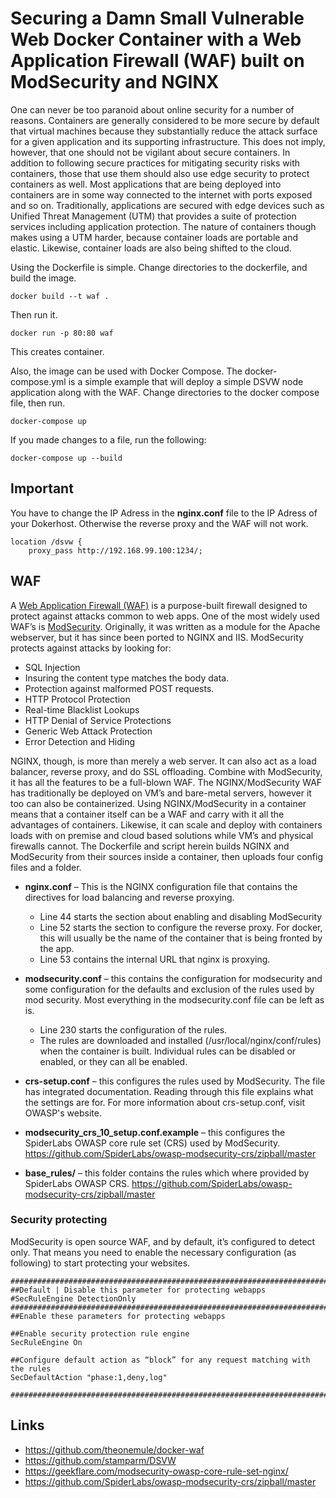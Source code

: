 Securing a Damn Small Vulnerable Web Docker Container with a Web Application Firewall (WAF) built on ModSecurity and NGINX
====

One can never be too paranoid about online security for a number of reasons. Containers are generally considered to be more secure by default that virtual machines because they substantially reduce the attack surface for a given application and its supporting infrastructure. This does not imply, however, that one should not be vigilant about secure containers. In addition to following secure practices for mitigating security risks with containers, those that use them should also use edge security to protect containers as well. Most applications that are being deployed into containers are in some way connected to the internet with ports exposed and so on. Traditionally, applications are secured with edge devices such as Unified Threat Management (UTM) that provides a suite of protection services including application protection. The nature of containers though makes using a UTM harder, because container loads are portable and elastic. Likewise, container loads are also being shifted to the cloud. 



Using the Dockerfile is simple. Change directories to the dockerfile, and build the image.

```
docker build --t waf .
```

Then run it.

```
docker run -p 80:80 waf
```

This creates container.

Also, the image can be used with Docker Compose. The docker-compose.yml is a simple example that will deploy a simple DSVW node application along with the WAF. Change directories to the docker compose file, then run.

```
docker-compose up
```

If you made changes to a file, run the following:

```
docker-compose up --build
```

## Important
You have to change the IP Adress in the **nginx.conf** file to the IP Adress of your Dokerhost. Otherwise the reverse proxy and the WAF will not work.

```
location /dsvw {
	proxy_pass http://192.168.99.100:1234/;
```


## WAF
A [Web Application Firewall (WAF)](https://www.owasp.org/index.php/Web_Application_Firewall) is a purpose-built firewall designed to protect against attacks common to web apps. One of the most widely used WAF’s is [ModSecurity](https://modsecurity.org/). Originally, it was written as a module for the Apache webserver, but it has since been ported to NGINX and IIS. ModSecurity protects against attacks by looking for:

*   SQL Injection
*   Insuring the content type matches the body data.
*   Protection against malformed POST requests.
*   HTTP Protocol Protection
*   Real-time Blacklist Lookups
*   HTTP Denial of Service Protections
*   Generic Web Attack Protection
*   Error Detection and Hiding



NGINX, though, is more than merely a web server. It can also act as a load balancer, reverse proxy, and do SSL offloading. Combine with ModSecurity, it has all the features to be a full-blown WAF. The NGINX/ModSecurity WAF has traditionally be deployed on VM’s and bare-metal servers, however it too can also be containerized. Using NGINX/ModSecurity in a container means that a container itself can be a WAF and carry with it all the advantages of containers. Likewise, it can scale and deploy with containers loads with on premise and cloud based solutions while VM’s and physical firewalls cannot. The Dockerfile and script herein builds NGINX and ModSecurity from their sources inside a container, then uploads four config files and a folder.

*   **nginx.conf** – This is the NGINX configuration file that contains the directives for load balancing and reverse proxying.
    *   Line 44 starts the section about enabling and disabling ModSecurity
    *   Line 52 starts the section to configure the reverse proxy. For docker, this will usually be the name of the container that is being fronted by the app.
    *   Line 53 contains the internal URL that nginx is proxying.
*   **modsecurity.conf** – this contains the configuration for modsecurity and some configuration for the defaults and exclusion of the rules used by mod security. Most everything in the modsecurity.conf file can be left as is.
    *   Line 230 starts the configuration of the rules.
    *   The rules are downloaded and installed (/usr/local/nginx/conf/rules) when the container is built. Individual rules can be disabled or enabled, or they can all be enabled.
*   **crs-setup.conf** – this configures the rules used by ModSecurity. The file has integrated documentation. Reading through this file explains what the settings are for. For more information about crs-setup.conf, visit OWASP's website.

*   **modsecurity_crs_10_setup.conf.example** – this configures the SpiderLabs OWASP core rule set (CRS) used by ModSecurity. https://github.com/SpiderLabs/owasp-modsecurity-crs/zipball/master

*   **base_rules/** – this folder contains the rules which where provided by SpiderLabs OWASP CRS. https://github.com/SpiderLabs/owasp-modsecurity-crs/zipball/master


### Security protecting

ModSecurity is open source WAF, and by default, it’s configured to detect only. That means you need to enable the necessary configuration (as following) to start protecting your websites.

```
##################################################################################################################
##Default | Disable this parameter for protecting webapps
#SecRuleEngine DetectionOnly
##################################################################################################################
##Enable these parameters for protecting webapps

##Enable security protection rule engine
SecRuleEngine On

##Configure default action as “block” for any request matching with the rules
SecDefaultAction "phase:1,deny,log"

##################################################################################################################
```


## Links
* https://github.com/theonemule/docker-waf
* https://github.com/stamparm/DSVW
* https://geekflare.com/modsecurity-owasp-core-rule-set-nginx/
* https://github.com/SpiderLabs/owasp-modsecurity-crs/zipball/master